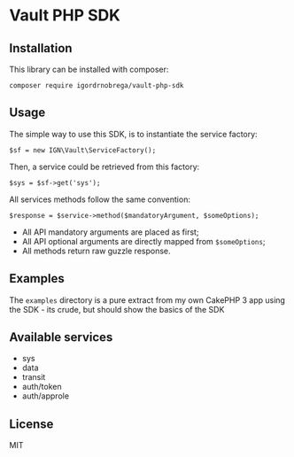 Vault PHP SDK
=============

Installation
------------

This library can be installed with composer:

    composer require igordrnobrega/vault-php-sdk

Usage
-----

The simple way to use this SDK, is to instantiate the service factory:

    $sf = new IGN\Vault\ServiceFactory();

Then, a service could be retrieved from this factory:

    $sys = $sf->get('sys');

All services methods follow the same convention:

    $response = $service->method($mandatoryArgument, $someOptions);

* All API mandatory arguments are placed as first;
* All API optional arguments are directly mapped from `$someOptions`;
* All methods return raw guzzle response.

Examples
--------

The `examples` directory is a pure extract from my own CakePHP 3 app using the SDK - its crude,
but should show the basics of the SDK

Available services
------------------

* sys
* data
* transit
* auth/token
* auth/approle

License
-------

MIT
